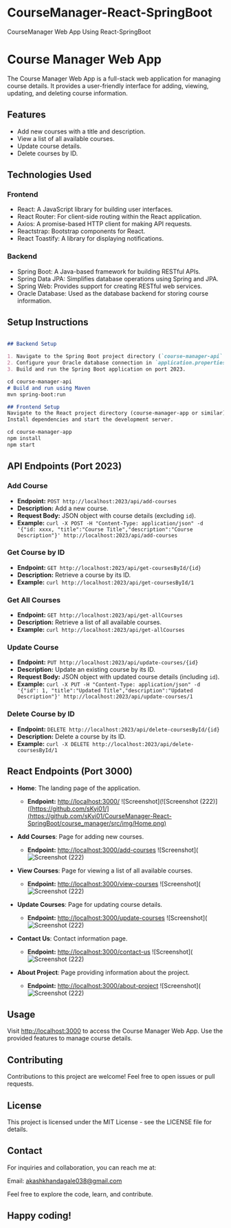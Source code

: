 # CourseManager-React-SpringBoot
CourseManager Web App Using React-SpringBoot

# Course Manager Web App

The Course Manager Web App is a full-stack web application for managing course details. It provides a user-friendly interface for adding, viewing, updating, and deleting course information.

## Features

- Add new courses with a title and description.
- View a list of all available courses.
- Update course details.
- Delete courses by ID.

## Technologies Used

### Frontend
- React: A JavaScript library for building user interfaces.
- React Router: For client-side routing within the React application.
- Axios: A promise-based HTTP client for making API requests.
- Reactstrap: Bootstrap components for React.
- React Toastify: A library for displaying notifications.

### Backend
- Spring Boot: A Java-based framework for building RESTful APIs.
- Spring Data JPA: Simplifies database operations using Spring and JPA.
- Spring Web: Provides support for creating RESTful web services.
- Oracle Database: Used as the database backend for storing course information.

## Setup Instructions

```markdown

## Backend Setup

1. Navigate to the Spring Boot project directory (`course-manager-api` or similar).
2. Configure your Oracle database connection in `application.properties` or `application.yml`.
3. Build and run the Spring Boot application on port 2023.

cd course-manager-api
# Build and run using Maven
mvn spring-boot:run

## Frontend Setup
Navigate to the React project directory (course-manager-app or similar).
Install dependencies and start the development server.

cd course-manager-app
npm install
npm start
```

## API Endpoints (Port 2023)

### Add Course 
- **Endpoint:** `POST http://localhost:2023/api/add-courses`
- **Description:** Add a new course.
- **Request Body:** JSON object with course details (excluding `id`).
- **Example:** `curl -X POST -H "Content-Type: application/json" -d '{"id: xxxx, "title":"Course Title","description":"Course Description"}' http://localhost:2023/api/add-courses`

### Get Course by ID
- **Endpoint:** `GET http://localhost:2023/api/get-coursesById/{id}`
- **Description:** Retrieve a course by its ID.
- **Example:** `curl http://localhost:2023/api/get-coursesById/1`

### Get All Courses
- **Endpoint:** `GET http://localhost:2023/api/get-allCourses`
- **Description:** Retrieve a list of all available courses.
- **Example:** `curl http://localhost:2023/api/get-allCourses`

### Update Course
- **Endpoint:** `PUT http://localhost:2023/api/update-courses/{id}`
- **Description:** Update an existing course by its ID.
- **Request Body:** JSON object with updated course details (including `id`).
- **Example:** `curl -X PUT -H "Content-Type: application/json" -d '{"id": 1, "title":"Updated Title","description":"Updated Description"}' http://localhost:2023/api/update-courses/1`

### Delete Course by ID
- **Endpoint:** `DELETE http://localhost:2023/api/delete-coursesById/{id}`
- **Description:** Delete a course by its ID.
- **Example:** `curl -X DELETE http://localhost:2023/api/delete-coursesById/1`

## React Endpoints (Port 3000)

- **Home**: The landing page of the application.
  - **Endpoint:** [http://localhost:3000/](http://localhost:3000/)
![Screenshot](![Screenshot (222)]([https://github.com/sKyi01/](https://github.com/sKyi01/CourseManager-React-SpringBoot/course_manager/src/img/Home.png)

- **Add Courses**: Page for adding new courses.
  - **Endpoint:** [http://localhost:3000/add-courses](http://localhost:3000/add-courses)
    ![Screenshot](![Screenshot (222)]([https://github.com/sKyi01/](https://github.com/sKyi01/CourseManager-React-SpringBoot/)course_manager/src/img/AddCourse.png)

- **View Courses**: Page for viewing a list of all available courses.
  - **Endpoint:** [http://localhost:3000/view-courses](http://localhost:3000/view-courses)
    ![Screenshot](![Screenshot (222)]([https://github.com/sKyi01/](https://github.com/sKyi01/CourseManager-React-SpringBoot/)course_manager/src/img/ViewCourse.png)

- **Update Courses**: Page for updating course details.
  - **Endpoint:** [http://localhost:3000/update-courses](http://localhost:3000/update-courses)
    ![Screenshot](![Screenshot (222)]([https://github.com/sKyi01/](https://github.com/sKyi01/CourseManager-React-SpringBoot/)course_manager/src/img/UpdateCouse.png)

- **Contact Us**: Contact information page.
  - **Endpoint:** [http://localhost:3000/contact-us](http://localhost:3000/contact-us)
    ![Screenshot](![Screenshot (222)]([https://github.com/sKyi01/](https://github.com/sKyi01/CourseManager-React-SpringBoot/)course_manager/src/img/ContactUs.png)

- **About Project**: Page providing information about the project.
  - **Endpoint:** [http://localhost:3000/about-project](http://localhost:3000/about-project)
    ![Screenshot](![Screenshot (222)]([https://github.com/sKyi01/](https://github.com/sKyi01/CourseManager-React-SpringBoot/)course_manager/src/img/AboutProject.png)




## Usage

Visit [http://localhost:3000](http://localhost:3000) to access the Course Manager Web App.
Use the provided features to manage course details.

## Contributing

Contributions to this project are welcome! Feel free to open issues or pull requests.

## License

This project is licensed under the MIT License - see the LICENSE file for details.


## Contact
For inquiries and collaboration, you can reach me at:

Email: akashkhandagale038@gmail.com

Feel free to explore the code, learn, and contribute.

## Happy coding!


